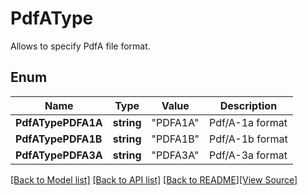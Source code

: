 # PdfAType
Allows to specify PdfA file format.

## Enum
Name | Type | Value | Description
------------ | ------------- | ------------- | -------------
**PdfATypePDFA1A** | **string** | "PDFA1A" | Pdf/A-1a format
**PdfATypePDFA1B** | **string** | "PDFA1B" | Pdf/A-1b format
**PdfATypePDFA3A** | **string** | "PDFA3A" | Pdf/A-3a format

[[Back to Model list]](../README.md#documentation-for-models) [[Back to API list]](../README.md#documentation-for-api-endpoints) [[Back to README]](../README.md)[[View Source]](../pdf_atype.go)


